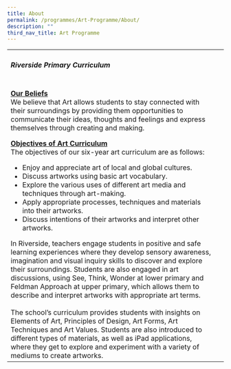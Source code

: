 ```yaml
---
title: About
permalink: /programmes/Art-Programme/About/
description: ""
third_nav_title: Art Programme
---
```

<html>
<head>
<style>
u { 
  text-decoration: underline;
}
</style>
</head>
<body>

<div>
	<table><tr>
		<td> 
			<h5>Riverside Primary Curriculum</h5><br>
			<u><b>Our Beliefs</b></u><br>
We believe that Art allows students to stay connected with their surroundings by providing them opportunities to communicate their ideas, thoughts and feelings and express themselves through creating and making. 

<u><b>Objectives of Art Curriculum</b></u><br>
The objectives of our six-year art curriculum are as follows: 
<ul>
  <li>Enjoy and appreciate art of local and global cultures.</li>
	<li>Discuss artworks using basic art vocabulary.</li>
	<li>Explore the various uses of different art media and techniques through art-making.</li>
 <li>Apply appropriate processes, techniques and materials into their artworks.</li>
 <li>Discuss intentions of their artworks and interpret other artworks.</li>
	</ul>
In Riverside, teachers engage students in positive and safe learning experiences where they develop sensory awareness, imagination and visual inquiry skills to discover and explore their surroundings. Students are also engaged in art discussions, using See, Think, Wonder at lower primary and Feldman Approach at upper primary, which allows them to describe and interpret artworks with appropriate art terms.<br><br>
The school’s curriculum provides students with insights on Elements of Art, Principles of Design, Art Forms, Art Techniques and Art Values. Students are also introduced to different types of materials, as well as iPad applications, where they get to explore and experiment with a variety of mediums to create artworks.</td><td background= "/images/canvas_about1.jpg"></td>
		</tr></table>
	</div>
